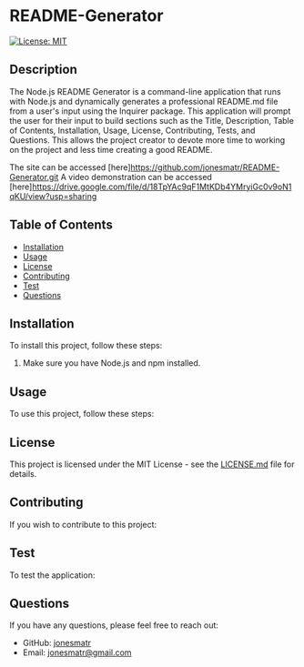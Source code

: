 # README-Generator
[![License: MIT](https://img.shields.io/badge/License-MIT-yellow.svg)](https://opensource.org/licenses/MIT)

## Description
The Node.js README Generator is a command-line application that runs with Node.js and dynamically generates a professional README.md file from a user's input using the Inquirer package. This application will prompt the user for their input to build sections such as the Title, Description, Table of Contents, Installation, Usage, License, Contributing, Tests, and Questions. This allows the project creator to devote more time to working on the project and less time creating a good README.

The site can be accessed [here]https://github.com/jonesmatr/README-Generator.git
A video demonstration can be accessed [here]https://drive.google.com/file/d/18TpYAc9qF1MtKDb4YMryiGc0v9oN1qKU/view?usp=sharing 

## Table of Contents
* [Installation](#installation)
* [Usage](#usage)
* [License](#license)
* [Contributing](#contributing)
* [Test](#test)
* [Questions](#questions)

## Installation
To install this project, follow these steps:
1. Make sure you have Node.js and npm installed. 

## Usage
To use this project, follow these steps:

## License
This project is licensed under the MIT License - see the [LICENSE.md](https://opensource.org/licenses/MIT) file for details.

## Contributing
If you wish to contribute to this project:

## Test
To test the application:

## Questions
If you have any questions, please feel free to reach out:
* GitHub: [jonesmatr](https://github.com/jonesmatr)
* Email: jonesmatr@gmail.com
